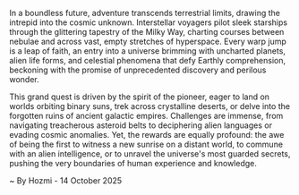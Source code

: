 
In a boundless future, adventure transcends terrestrial limits, drawing the intrepid into the cosmic unknown. Interstellar voyagers pilot sleek starships through the glittering tapestry of the Milky Way, charting courses between nebulae and across vast, empty stretches of hyperspace. Every warp jump is a leap of faith, an entry into a universe brimming with uncharted planets, alien life forms, and celestial phenomena that defy Earthly comprehension, beckoning with the promise of unprecedented discovery and perilous wonder.

This grand quest is driven by the spirit of the pioneer, eager to land on worlds orbiting binary suns, trek across crystalline deserts, or delve into the forgotten ruins of ancient galactic empires. Challenges are immense, from navigating treacherous asteroid belts to deciphering alien languages or evading cosmic anomalies. Yet, the rewards are equally profound: the awe of being the first to witness a new sunrise on a distant world, to commune with an alien intelligence, or to unravel the universe's most guarded secrets, pushing the very boundaries of human experience and knowledge.

~ By Hozmi - 14 October 2025
